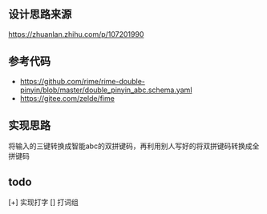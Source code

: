 ## 设计思路来源
https://zhuanlan.zhihu.com/p/107201990

## 参考代码
- https://github.com/rime/rime-double-pinyin/blob/master/double_pinyin_abc.schema.yaml
- https://gitee.com/zelde/fime

## 实现思路
将输入的三键转换成智能abc的双拼键码，再利用别人写好的将双拼键码转换成全拼键码

## todo
[+] 实现打字
[] 打词组
